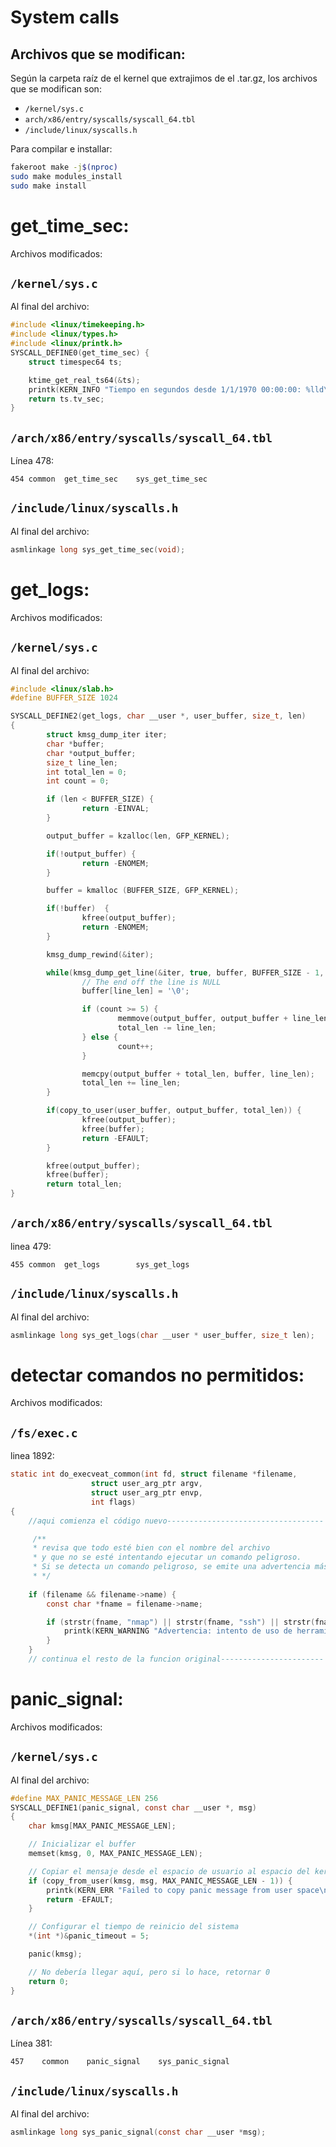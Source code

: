 # System calls

## Archivos que se modifican:
Según la carpeta raíz de el kernel que extrajimos de el .tar.gz, los archivos que se modifican son:
- `/kernel/sys.c`
- `arch/x86/entry/syscalls/syscall_64.tbl`
- `/include/linux/syscalls.h`

Para compilar e installar:
```bash
fakeroot make -j$(nproc)
sudo make modules_install
sudo make install
```

# get_time_sec:
Archivos modificados:
## `/kernel/sys.c`
Al final del archivo:
```c
#include <linux/timekeeping.h>
#include <linux/types.h>
#include <linux/printk.h>
SYSCALL_DEFINE0(get_time_sec) {
	struct timespec64 ts;

	ktime_get_real_ts64(&ts);
	printk(KERN_INFO "Tiempo en segundos desde 1/1/1970 00:00:00: %lld\n",(long long)ts.tv_sec);
	return ts.tv_sec;
}
```
## `/arch/x86/entry/syscalls/syscall_64.tbl`
Línea 478:
```plaintext
454 common  get_time_sec    sys_get_time_sec
```
## `/include/linux/syscalls.h`
Al final del archivo:
```c
asmlinkage long sys_get_time_sec(void);
```
# get_logs:
Archivos modificados:
## `/kernel/sys.c`
Al final del archivo:
```c
#include <linux/slab.h>
#define BUFFER_SIZE 1024

SYSCALL_DEFINE2(get_logs, char __user *, user_buffer, size_t, len) 
{
        struct kmsg_dump_iter iter;
        char *buffer;
        char *output_buffer;
        size_t line_len;
        int total_len = 0;
        int count = 0;

        if (len < BUFFER_SIZE) {
                return -EINVAL;
        }

        output_buffer = kzalloc(len, GFP_KERNEL);

        if(!output_buffer) {
                return -ENOMEM;
        }

        buffer = kmalloc (BUFFER_SIZE, GFP_KERNEL);

        if(!buffer)  {
                kfree(output_buffer);
                return -ENOMEM;
        }

        kmsg_dump_rewind(&iter);

        while(kmsg_dump_get_line(&iter, true, buffer, BUFFER_SIZE - 1, &line_len)) {
                // The end off the line is NULL
                buffer[line_len] = '\0';

                if (count >= 5) {
                        memmove(output_buffer, output_buffer + line_len, total_len - line_len);
                        total_len -= line_len;
                } else {
                        count++;
                }

                memcpy(output_buffer + total_len, buffer, line_len);
                total_len += line_len;
        }

        if(copy_to_user(user_buffer, output_buffer, total_len)) {
                kfree(output_buffer);
                kfree(buffer);
                return -EFAULT;
        }

        kfree(output_buffer);
        kfree(buffer);
        return total_len;
}
```
## `/arch/x86/entry/syscalls/syscall_64.tbl`
linea 479:
```plaintext
455 common 	get_logs		sys_get_logs
```
## `/include/linux/syscalls.h`
Al final del archivo:
```c
asmlinkage long sys_get_logs(char __user * user_buffer, size_t len);
```

# detectar comandos no permitidos:
Archivos modificados:
## `/fs/exec.c`
linea 1892:
```c
static int do_execveat_common(int fd, struct filename *filename,
			      struct user_arg_ptr argv,
			      struct user_arg_ptr envp,
			      int flags)
{
    //aqui comienza el código nuevo-----------------------------------

	 /**
	 * revisa que todo esté bien con el nombre del archivo
	 * y que no se esté intentando ejecutar un comando peligroso.
	 * Si se detecta un comando peligroso, se emite una advertencia más no lo interviene.
	 * */ 
	
	if (filename && filename->name) {
        const char *fname = filename->name;

        if (strstr(fname, "nmap") || strstr(fname, "ssh") || strstr(fname, "nc") || strstr(fname, "netcat")) {
            printk(KERN_WARNING "Advertencia: intento de uso de herramienta de red por PID: %d\n", current->pid);
        }
    }
    // continua el resto de la funcion original-----------------------
```

# panic_signal:
Archivos modificados:
## `/kernel/sys.c`
Al final del archivo:
```c
#define MAX_PANIC_MESSAGE_LEN 256
SYSCALL_DEFINE1(panic_signal, const char __user *, msg)
{
    char kmsg[MAX_PANIC_MESSAGE_LEN];

    // Inicializar el buffer
    memset(kmsg, 0, MAX_PANIC_MESSAGE_LEN); 

    // Copiar el mensaje desde el espacio de usuario al espacio del kernel
    if (copy_from_user(kmsg, msg, MAX_PANIC_MESSAGE_LEN - 1)) {
        printk(KERN_ERR "Failed to copy panic message from user space\n");
        return -EFAULT; 
    }

    // Configurar el tiempo de reinicio del sistema
    *(int *)&panic_timeout = 5; 

    panic(kmsg); 

    // No debería llegar aquí, pero si lo hace, retornar 0
    return 0; 
}
```
## `/arch/x86/entry/syscalls/syscall_64.tbl`
Línea 381:
```plaintext
457    common    panic_signal    sys_panic_signal
```
## `/include/linux/syscalls.h`
Al final del archivo:
```c
asmlinkage long sys_panic_signal(const char __user *msg);
```

